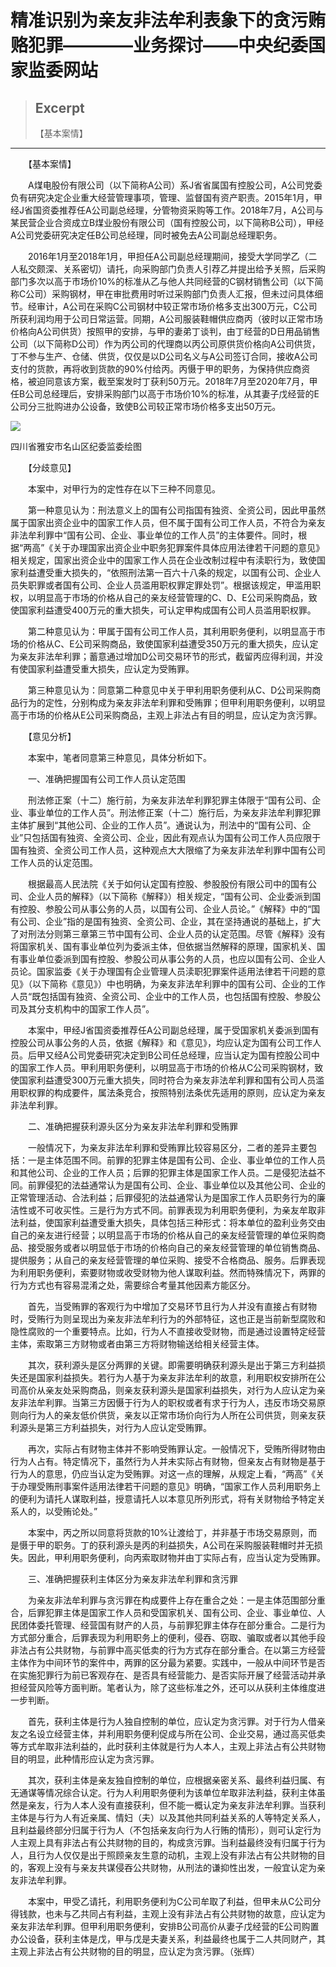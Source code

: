 
# 精准识别为亲友非法牟利表象下的贪污贿赂犯罪————业务探讨——中央纪委国家监委网站

> ## Excerpt
> 【基本案情】

---
　　【基本案情】

　　A煤电股份有限公司（以下简称A公司）系J省省属国有控股公司，A公司党委负有研究决定企业重大经营管理事项，管理、监督国有资产职责。2015年1月，甲经J省国资委推荐任A公司副总经理，分管物资采购等工作。2018年7月，A公司与某民营企业合资成立B煤业股份有限公司（国有控股公司，以下简称B公司），甲经A公司党委研究决定任B公司总经理，同时被免去A公司副总经理职务。

　　2016年1月至2018年1月，甲担任A公司副总经理期间，接受大学同学乙（二人私交颇深、关系密切）请托，向采购部门负责人引荐乙并提出给予关照，后采购部门多次以高于市场价10%的标准从乙与他人共同经营的C钢材销售公司（以下简称C公司）采购钢材，甲在审批费用时听过采购部门负责人汇报，但未过问具体细节。经审计，A公司在采购C公司钢材中较正常市场价格多支出300万元，C公司所获利润均用于公司日常运营。同期，A公司服装鞋帽供应商丙（彼时以正常市场价格向A公司供货）按照甲的安排，与甲的妻弟丁谈判，由丁经营的D日用品销售公司（以下简称D公司）作为丙公司的代理商以丙公司原供货价格向A公司供货，丁不参与生产、仓储、供货，仅仅是以D公司名义与A公司签订合同，接收A公司支付的货款，再将收到货款的90%付给丙。丙慑于甲的职务，为保持供应商资格，被迫同意该方案，截至案发时丁获利50万元。2018年7月至2020年7月，甲任B公司总经理后，安排采购部门以高于市场价10%的标准，从其妻子戊经营的E公司分三批购进办公设备，致使B公司较正常市场价格多支出50万元。

![](https://www.ccdi.gov.cn/hdjln/ywtt/202412/W020241213363494244544.jpeg)

四川省雅安市名山区纪委监委绘图

　　【分歧意见】

　　本案中，对甲行为的定性存在以下三种不同意见。

　　第一种意见认为：刑法意义上的国有公司指国有独资、全资公司，因此甲虽然属于国家出资企业中的国家工作人员，但不属于国有公司工作人员，不符合为亲友非法牟利罪中“国有公司、企业、事业单位的工作人员”的主体要件。同时，根据“两高”《关于办理国家出资企业中职务犯罪案件具体应用法律若干问题的意见》相关规定，国家出资企业中的国家工作人员在企业改制过程中有渎职行为，致使国家利益遭受重大损失的，“依照刑法第一百六十八条的规定，以国有公司、企业人员失职罪或者国有公司、企业人员滥用职权罪定罪处罚”。根据该规定，甲滥用职权，以明显高于市场的价格从自己的亲友经营管理的C、D、E公司采购商品，致使国家利益遭受400万元的重大损失，可认定甲构成国有公司人员滥用职权罪。

　　第二种意见认为：甲属于国有公司工作人员，其利用职务便利，以明显高于市场的价格从C、E公司采购商品，致使国家利益遭受350万元的重大损失，应认定为亲友非法牟利罪；蓄意通过增加D公司交易环节的形式，截留丙应得利润，并没有使国家利益遭受重大损失，应认定为受贿罪。

　　第三种意见认为：同意第二种意见中关于甲利用职务便利从C、D公司采购商品行为的定性，分别构成为亲友非法牟利罪和受贿罪；但甲利用职务便利，以明显高于市场的价格从E公司采购商品，主观上非法占有目的明显，应认定为贪污罪。

　　【意见分析】

　　本案中，笔者同意第三种意见，具体分析如下。

　　一、准确把握国有公司工作人员认定范围

　　刑法修正案（十二）施行前，为亲友非法牟利罪犯罪主体限于“国有公司、企业、事业单位的工作人员”。刑法修正案（十二）施行后，为亲友非法牟利罪犯罪主体扩展到“其他公司、企业的工作人员”。通说认为，刑法中的“国有公司、企业”只包括国有独资、全资公司、企业，因此有观点认为国有公司工作人员应限于国有独资、全资公司工作人员，这种观点大大限缩了为亲友非法牟利罪中国有公司工作人员的认定范围。

　　根据最高人民法院《关于如何认定国有控股、参股股份有限公司中的国有公司、企业人员的解释》（以下简称《解释》）相关规定，“国有公司、企业委派到国有控股、参股公司从事公务的人员，以国有公司、企业人员论。”《解释》中的“国有公司、企业”指的是国有独资、全资公司、企业，其在坚持通说的基础上，扩大了对刑法分则第三章第三节中国有公司、企业人员的认定范围。尽管《解释》没有将国家机关、国有事业单位列为委派主体，但依据当然解释的原理，国家机关、国有事业单位委派到国有控股、参股公司从事公务的人员，也应以国有公司、企业人员论。国家监委《关于办理国有企业管理人员渎职犯罪案件适用法律若干问题的意见》（以下简称《意见》）中也明确，为亲友非法牟利罪中的国有公司、企业的工作人员“既包括国有独资、全资公司、企业中的工作人员，也包括国有控股、参股公司及其分支机构中的国家工作人员”。

　　本案中，甲经J省国资委推荐任A公司副总经理，属于受国家机关委派到国有控股公司从事公务的人员，依据《解释》和《意见》，均应认定为国有公司工作人员。后甲又经A公司党委研究决定到B公司任总经理，应当认定为国有控股公司中的国家工作人员。甲利用职务便利，以明显高于市场的价格从C公司采购钢材，致使国家利益遭受300万元重大损失，同时符合为亲友非法牟利罪和国有公司人员滥用职权罪的构成要件，属法条竞合，按照特别法条优先适用的原则，应认定为亲友非法牟利罪。

　　二、准确把握获利源头区分为亲友非法牟利罪和受贿罪

　　一般情况下，为亲友非法牟利罪和受贿罪比较容易区分，二者的差异主要包括：一是主体范围不同。前罪的犯罪主体是国有公司、企业、事业单位的工作人员和其他公司、企业的工作人员；后罪的犯罪主体是国家工作人员。二是侵犯法益不同。前罪侵犯的法益通常认为是国有公司、企业、事业单位以及其他公司、企业的正常管理活动、合法利益；后罪侵犯的法益通常认为是国家工作人员职务行为的廉洁性或不可收买性。三是行为方式不同。前罪表现为利用职务便利，为亲友牟取非法利益，使国家利益遭受重大损失，具体包括三种形式：将本单位的盈利业务交由自己的亲友进行经营；以明显高于市场的价格从自己的亲友经营管理的单位采购商品、接受服务或者以明显低于市场的价格向自己的亲友经营管理的单位销售商品、提供服务；从自己的亲友经营管理的单位采购、接受不合格商品、服务。后罪表现为利用职务便利，索要财物或收受财物为他人谋取利益。然而特殊情况下，两罪的行为方式也有容易混淆之处，需要综合考量其他因素方能区分。

　　首先，当受贿罪的客观行为中增加了交易环节且行为人并没有直接占有财物时，受贿行为则呈现出为亲友非法牟利行为的外部特征，这也正是当前新型腐败和隐性腐败的一个重要特点。比如，行为人不直接收受财物，而是通过设置特定经营主体，索取第三方财物或者由第三方将财物输送给相关经营主体。

　　其次，获利源头是区分两罪的关键。即需要明确获利源头是出于第三方利益损失还是国家利益损失。若行为人基于为亲友非法牟利的故意，利用职权安排所在公司高价从亲友处采购商品，则亲友获利源头是国家利益损失，对行为人应认定为亲友非法牟利罪。当第三方因慑于行为人的职权或者有求于行为人，违反市场交易原则向行为人的亲友低价供货，亲友以正常市场价向行为人所在公司供货，则亲友获利源头是第三方利益损失，对行为人应认定受贿罪。

　　再次，实际占有财物主体并不影响受贿罪认定。一般情况下，受贿所得财物由行为人占有。特定情况下，虽然行为人并未实际占有财物，但亲友占有财物是基于行为人的意思，仍应当认定为受贿罪。对这一点的理解，从规定上看，“两高”《关于办理受贿刑事案件适用法律若干问题的意见》明确，“国家工作人员利用职务上的便利为请托人谋取利益，授意请托人以本意见所列形式，将有关财物给予特定关系人的，以受贿论处。”

　　本案中，丙之所以同意将货款的10%让渡给丁，并非基于市场交易原则，而是慑于甲的职务。丁的获利源头是丙的利益损失，A公司在采购服装鞋帽时并无损失。因此，甲利用职务便利，向丙索取财物并由丁实际占有，应当认定为受贿罪。

　　三、准确把握获利主体区分为亲友非法牟利罪和贪污罪

　　为亲友非法牟利罪与贪污罪在构成要件上存在重合之处：一是主体范围部分重合，后罪犯罪主体是国家工作人员和受国家机关、国有公司、企业、事业单位、人民团体委托管理、经营国有财产的人员，与前罪犯罪主体存在部分重合。二是行为方式部分重合，后罪表现为利用职务上的便利，侵吞、窃取、骗取或者以其他手段非法占有公共财物，与前罪中高买低卖的行为方式存在部分重合。在以第三方经营主体作为中间环节的案件中，两罪的区分最为紧要。实践中，一般从中间环节是否在实施犯罪行为前已客观存在、是否具有经营能力、是否实际开展了经营活动并承担经营风险等方面判断。笔者认为，除了这些标准之外，还可以从获利主体维度进一步判断。

　　首先，获利主体是行为人独自控制的单位，应认定为贪污罪。对于行为人借亲友之名设立经营主体，并利用职务便利促成与所在公司、企业交易，通过高买低卖等方式牟取非法利益的，此时获利主体就是行为人本人，主观上非法占有公共财物目的明显，此种情形应认定为贪污罪。

　　其次，获利主体是亲友独自控制的单位，应根据亲密关系、最终利益归属、有无通谋等情况综合认定。行为人利用职务便利为该单位牟取非法利益，获利主体虽然是亲友，行为人本人没有直接获利，但不能一概认定为亲友非法牟利罪。当获利主体是与行为人有近亲属、情妇（夫）以及其他共同利益关系的人等特定关系人，且利益最终部分归属于行为人（不包括亲友向行为人行贿的情形），则可认定行为人主观上具有非法占有公共财物的目的，构成贪污罪。当利益最终没有归属于行为人，且行为人仅仅是出于照顾亲友生意的动机，主观上没有非法占有公共财物的目的，客观上没有与亲友共谋侵吞公共财物，从刑法的谦抑性出发，一般宜认定为亲友非法牟利罪。

　　本案中，甲受乙请托，利用职务便利为C公司牟取了利益，但甲未从C公司分得钱款，也未与乙共同占有利益，主观上没有非法占有公共财物的故意，应认定为亲友非法牟利罪。但甲利用职务便利，安排B公司高价从妻子戊经营的E公司购置办公设备，获利主体是戊，甲与戊是夫妻关系，利益最终也属于二人共同财产，其主观上非法占有公共财物的目的明显，应认定为贪污罪。（张辉）
